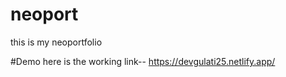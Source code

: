 # neoport
this is my neoportfolio


#Demo 
here is the working link--
https://devgulati25.netlify.app/

